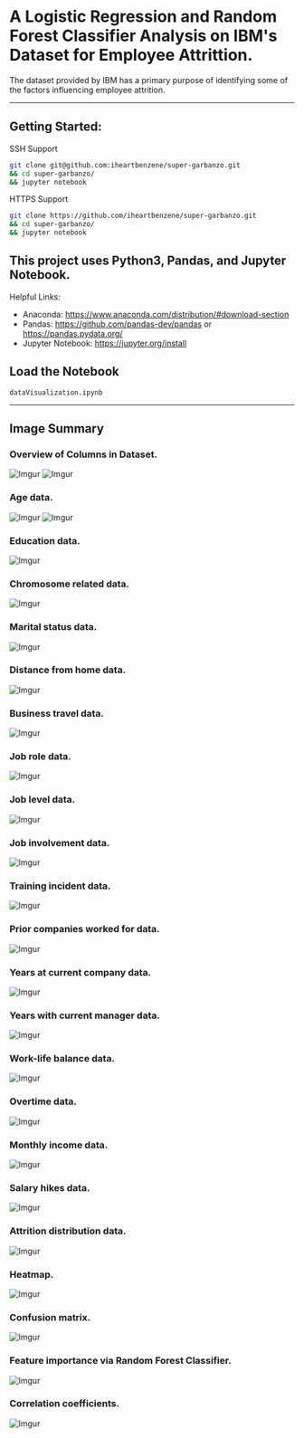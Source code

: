 # A Logistic Regression and Random Forest Classifier Analysis on IBM's Dataset for Employee Attrittion.

The dataset provided by IBM has a primary purpose of identifying some of the factors influencing employee attrition.

***
## Getting Started:

 
SSH Support
```bash
git clone git@github.com:iheartbenzene/super-garbanzo.git 
&& cd super-garbanzo/ 
&& jupyter notebook
```

HTTPS Support
```bash
git clone https://github.com/iheartbenzene/super-garbanzo.git
&& cd super-garbanzo/
&& jupyter notebook
```

## This project uses Python3, Pandas, and Jupyter Notebook.

Helpful Links: 
 + Anaconda: https://www.anaconda.com/distribution/#download-section
 + Pandas: https://github.com/pandas-dev/pandas or https://pandas.pydata.org/
 + Jupyter Notebook: https://jupyter.org/install

## Load the Notebook

`dataVisualization.ipynb`

***

## Image Summary

### Overview of Columns in Dataset.

![Imgur](https://i.imgur.com/FfaJK6T.png)
![Imgur](https://i.imgur.com/BerTOhf.png)

### Age data.

![Imgur](https://i.imgur.com/BFyF9cw.png)
![Imgur](https://i.imgur.com/HFKtEEW.png)

### Education data.

![Imgur](https://i.imgur.com/FaedKr9.png)

### Chromosome related data.

![Imgur](https://i.imgur.com/6OZUsNT.png)

### Marital status data.

![Imgur](https://i.imgur.com/z7OxOXG.png)

### Distance from home data.

![Imgur](https://i.imgur.com/ST7PsX5.png)

### Business travel data.

![Imgur](https://i.imgur.com/wNCZbxX.png)

### Job role data.

![Imgur](https://i.imgur.com/4KdnHhP.png)

### Job level data.

![Imgur](https://i.imgur.com/dS58zAj.png)

### Job involvement data.

![Imgur](https://i.imgur.com/XT4kb8G.png)

### Training incident data. 

![Imgur](https://i.imgur.com/XiRqBvh.png)

### Prior companies worked for data.

![Imgur](https://i.imgur.com/AgJgtut.png)

### Years at current company data.

![Imgur](https://i.imgur.com/S20ooY0.png)

### Years with current manager data.

![Imgur](https://i.imgur.com/n9hEoce.png)

### Work-life balance data.

![Imgur](https://i.imgur.com/VQvcsGV.png)

### Overtime data.

![Imgur](https://i.imgur.com/8IfE22a.png)

### Monthly income data.

![Imgur](https://i.imgur.com/X5h9bcu.png)

### Salary hikes data.

![Imgur](https://i.imgur.com/M0pwXno.png)

### Attrition distribution data.

![Imgur](https://i.imgur.com/Y7DRgXY.png)

### Heatmap.

![Imgur](https://i.imgur.com/Ynh1aUo.png)

### Confusion matrix.

![Imgur](https://i.imgur.com/VuRs4jC.png)

### Feature importance via Random Forest Classifier.

![Imgur](https://i.imgur.com/ZdPhjOx.png)

### Correlation coefficients.

![Imgur](https://i.imgur.com/zvotI5x.png)


